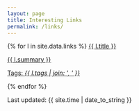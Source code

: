 ```yaml
---
layout: page
title: Interesting Links
permalink: /links/
---
```


{% for l in site.data.links %}
<a href="{{ l.url }}">{{ l.title }}
    <p>{{ l.summary }}</p>
    <p class="h6">Tags: <i>{{ l.tags | join: ', ' }}</i></p>
</a>
{% endfor %}

Last updated: {{ site.time | date_to_string }}

<!--
{% for l in site.data.links %}
<div class="md-col-6 mb2">
  <a class="overflow-hidden bg-white border rounded" href="{{ l.url }}">
    <div class="p1 white bg-blue">
      <h4 class="p1">{{ l.title }}</h4>
      <span class="right inline-block px1 white bg-gray rounded">{{ l.tags }}</span>
    </div>
    <div class="p1 clearfix">
      <p class="left m0">{{ l.summary }}</p>
    </div>
  </a>
</div>
{% endfor %}

<hr>
-->
